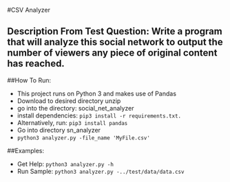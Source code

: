 
#CSV Analyzer

## Description From Test Question: Write a program that will analyze this social network to output the number of viewers any piece of original content has reached. 


##How To Run:
- This project runs on Python 3 and makes use of Pandas
-  Download to desired directory unzip
-  go into the directory: social_net_analyzer
-  install dependencies: 
   ``pip3 install -r requirements.txt.`` 
-  Alternatively, run: 
   ``pip3 install pandas``
- Go into directory sn_analyzer
- ``python3 analyzer.py -file_name 'MyFile.csv'``

##Examples:
- Get Help: ``python3 analyzer.py -h``
- Run Sample: ``python3 analyzer.py -../test/data/data.csv``

